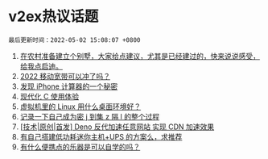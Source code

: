 # v2ex热议话题

`最后更新时间：2022-05-02 15:08:07 +0800`

1. [在农村准备建立个别墅，大家给点建议，尤其是已经建过的，快来说说感受，给我点启迪。](https://www.v2ex.com/t/850379)
1. [2022 移动宽带可以冲了吗？](https://www.v2ex.com/t/850385)
1. [发现 iPhone 计算器的一个秘密](https://www.v2ex.com/t/850381)
1. [现代化 C 使用体验](https://www.v2ex.com/t/850384)
1. [虚拟机里的 Linux 用什么桌面环境好？](https://www.v2ex.com/t/850376)
1. [记录一下自己成为密 j 到集 z 隔 l 的整个过程](https://www.v2ex.com/t/850478)
1. [[技术|原创|首发] Deno 反代加速任意网站 实现 CDN 加速效果](https://www.v2ex.com/t/850412)
1. [有自己搭建低功耗迷你主机+UPS 的方案么，求推荐](https://www.v2ex.com/t/850467)
1. [有什么便携点的乐器是可以自学的吗？](https://www.v2ex.com/t/850472)

